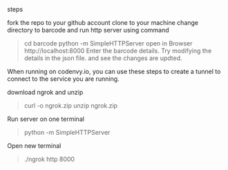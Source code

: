 steps

fork the repo to your github account 
clone to your machine
change directory to barcode and
run http server using command
> cd barcode
> python -m SimpleHTTPServer
open in Browser
> http://localhost:8000
Enter the barcode details.
Try modifying the details in the json file.
and see the changes are updted.

When running on codenvy.io, you can use these steps to create a tunnel to connect to the service you are running.

download ngrok and unzip
> curl -o ngrok.zip <url>
> unzip ngrok.zip


Run server on one terminal
> python -m SimpleHTTPServer 

Open new terminal
> ./ngrok http 8000

